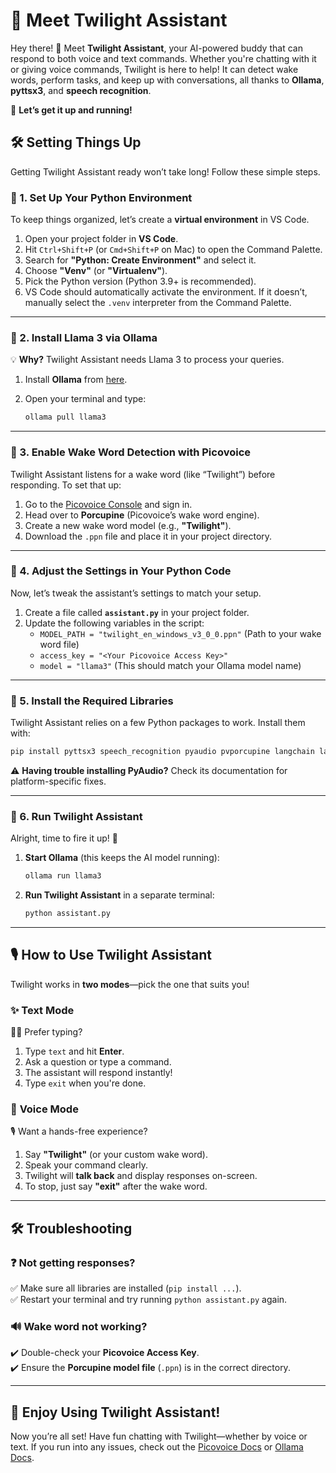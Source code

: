 # 🌙 Meet Twilight Assistant  

Hey there! 👋 Meet **Twilight Assistant**, your AI-powered buddy that can respond to both voice and text commands. Whether you're chatting with it or giving voice commands, Twilight is here to help! It can detect wake words, perform tasks, and keep up with conversations, all thanks to **Ollama**, **pyttsx3**, and **speech recognition**.  

🚀 **Let’s get it up and running!**  



## 🛠️ Setting Things Up  

Getting Twilight Assistant ready won’t take long! Follow these simple steps.  

### 🔹 1. Set Up Your Python Environment  

To keep things organized, let’s create a **virtual environment** in VS Code.  

1. Open your project folder in **VS Code**.  
2. Hit `Ctrl+Shift+P` (or `Cmd+Shift+P` on Mac) to open the Command Palette.  
3. Search for **"Python: Create Environment"** and select it.  
4. Choose **"Venv"** (or **"Virtualenv"**).  
5. Pick the Python version (Python 3.9+ is recommended).  
6. VS Code should automatically activate the environment. If it doesn’t, manually select the `.venv` interpreter from the Command Palette.  

---

### 🔹 2. Install Llama 3 via Ollama  

💡 **Why?** Twilight Assistant needs Llama 3 to process your queries.  

1. Install **Ollama** from [here](https://ollama.ai/).  
2. Open your terminal and type:  

   ```bash
   ollama pull llama3
   ```

---

### 🔹 3. Enable Wake Word Detection with Picovoice  

Twilight Assistant listens for a wake word (like “Twilight”) before responding. To set that up:  

1. Go to the [Picovoice Console](https://console.picovoice.ai/) and sign in.  
2. Head over to **Porcupine** (Picovoice’s wake word engine).  
3. Create a new wake word model (e.g., **"Twilight"**).  
4. Download the `.ppn` file and place it in your project directory.  

---

### 🔹 4. Adjust the Settings in Your Python Code  

Now, let’s tweak the assistant’s settings to match your setup.  

1. Create a file called **`assistant.py`** in your project folder.  
2. Update the following variables in the script:  
   - `MODEL_PATH = "twilight_en_windows_v3_0_0.ppn"` (Path to your wake word file)  
   - `access_key = "<Your Picovoice Access Key>"`  
   - `model = "llama3"` (This should match your Ollama model name)  

---

### 🔹 5. Install the Required Libraries  

Twilight Assistant relies on a few Python packages to work. Install them with:  

```bash
pip install pyttsx3 speech_recognition pyaudio pvporcupine langchain langchain_ollama
```

⚠️ **Having trouble installing PyAudio?** Check its documentation for platform-specific fixes.  

---

### 🔹 6. Run Twilight Assistant  

Alright, time to fire it up! 🚀  

1. **Start Ollama** (this keeps the AI model running):  

   ```bash
   ollama run llama3
   ```

2. **Run Twilight Assistant** in a separate terminal:  

   ```bash
   python assistant.py
   ```

---

## 🎙️ How to Use Twilight Assistant  

Twilight works in **two modes**—pick the one that suits you!  

### ✨ **Text Mode**  
👨‍💻 Prefer typing?  

1. Type `text` and hit **Enter**.  
2. Ask a question or type a command.  
3. The assistant will respond instantly!  
4. Type `exit` when you're done.  

### 🎤 **Voice Mode**  
🎙️ Want a hands-free experience?  

1. Say **"Twilight"** (or your custom wake word).  
2. Speak your command clearly.  
3. Twilight will **talk back** and display responses on-screen.  
4. To stop, just say **"exit"** after the wake word.  

---

## 🛠️ Troubleshooting  

### ❓ **Not getting responses?**  
✅ Make sure all libraries are installed (`pip install ...`).  
✅ Restart your terminal and try running `python assistant.py` again.  

### 🔊 **Wake word not working?**  
✔️ Double-check your **Picovoice Access Key**.  
✔️ Ensure the **Porcupine model file** (`.ppn`) is in the correct directory.  

---

## 🎉 Enjoy Using Twilight Assistant!  

Now you’re all set! Have fun chatting with Twilight—whether by voice or text. If you run into any issues, check out the [Picovoice Docs](https://picovoice.ai/docs/) or [Ollama Docs](https://ollama.ai/).  


